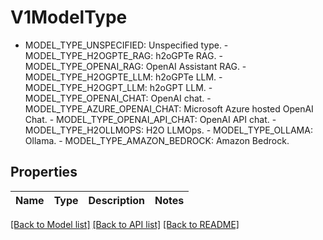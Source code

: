 # V1ModelType

 - MODEL_TYPE_UNSPECIFIED: Unspecified type.  - MODEL_TYPE_H2OGPTE_RAG: h2oGPTe RAG.  - MODEL_TYPE_OPENAI_RAG: OpenAI Assistant RAG.  - MODEL_TYPE_H2OGPTE_LLM: h2oGPTe LLM.  - MODEL_TYPE_H2OGPT_LLM: h2oGPT LLM.  - MODEL_TYPE_OPENAI_CHAT: OpenAI chat.  - MODEL_TYPE_AZURE_OPENAI_CHAT: Microsoft Azure hosted OpenAI Chat.  - MODEL_TYPE_OPENAI_API_CHAT: OpenAI API chat.  - MODEL_TYPE_H2OLLMOPS: H2O LLMOps.  - MODEL_TYPE_OLLAMA: Ollama.  - MODEL_TYPE_AMAZON_BEDROCK: Amazon Bedrock.

## Properties

Name | Type | Description | Notes
------------ | ------------- | ------------- | -------------

[[Back to Model list]](../README.md#documentation-for-models) [[Back to API list]](../README.md#documentation-for-api-endpoints) [[Back to README]](../README.md)


